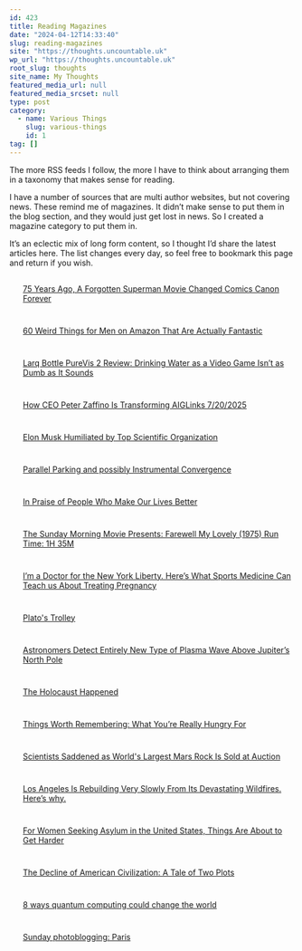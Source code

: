 ```yaml
---
id: 423
title: Reading Magazines
date: "2024-04-12T14:33:40"
slug: reading-magazines
site: "https://thoughts.uncountable.uk"
wp_url: "https://thoughts.uncountable.uk"
root_slug: thoughts
site_name: My Thoughts
featured_media_url: null
featured_media_srcset: null
type: post
category:
  - name: Various Things
    slug: various-things
    id: 1
tag: []
---
```



<p>The more RSS feeds I follow, the more I have to think about arranging them in a taxonomy that makes sense for reading.</p>



<p>I have a number of sources that are multi author websites, but not covering news.  These remind me of magazines.  It didn&#8217;t make sense to put them in the blog section, and they would just get lost in news.  So I created a magazine category to put them in.</p>



<p>It&#8217;s an eclectic mix of long form content, so I thought I&#8217;d share the latest articles here.  The list changes every day, so feel free to bookmark this page and return if you wish.</p>


<div class="feedzy-e516a8df2aee3e48696d440883a93421 feedzy-rss"><ul><li  style="padding: 15px 0 25px" class="rss_item"><span class="title"><a href="https://www.inverse.com/entertainment/atom-man-vs-superman-75-year-anniversary" target="_blank" rel=" noopener">75 Years Ago, A Forgotten Superman Movie Changed Comics Canon Forever</a></span><div class="rss_content" style=""></div></li><li  style="padding: 15px 0 25px" class="rss_item"><span class="title"><a href="https://www.inverse.com/shopping/weird-things-for-men-on-amazon-that-are-actually-fantastic" target="_blank" rel=" noopener">60 Weird Things for Men on Amazon That Are Actually Fantastic</a></span><div class="rss_content" style=""></div></li><li  style="padding: 15px 0 25px" class="rss_item"><span class="title"><a href="https://gizmodo.com/larq-bottle-purevis-2-review-drinking-water-as-a-video-game-isnt-as-dumb-as-it-sounds-2000631132" target="_blank" rel=" noopener">Larq Bottle PureVis 2 Review: Drinking Water as a Video Game Isn’t as Dumb as It Sounds</a></span><div class="rss_content" style=""></div></li><li  style="padding: 15px 0 25px" class="rss_item"><span class="title"><a href="https://time.com/7303839/aig-ceo-peter-zaffino-interview/" target="_blank" rel=" noopener">How CEO Peter Zaffino Is Transforming AIG</a></span><div class="rss_content" style=""></div></li><li  style="padding: 15px 0 25px" class="rss_item"><span class="title"><a href="https://www.nakedcapitalism.com/2025/07/links-7-20-2025.html" target="_blank" rel=" noopener">Links 7/20/2025</a></span><div class="rss_content" style=""></div></li><li  style="padding: 15px 0 25px" class="rss_item"><span class="title"><a href="https://futurism.com/elon-musk-humiliated-scientific-organization" target="_blank" rel=" noopener">Elon Musk Humiliated by Top Scientific Organization</a></span><div class="rss_content" style=""></div></li><li  style="padding: 15px 0 25px" class="rss_item"><span class="title"><a href="https://www.lesswrong.com/posts/cXtutKmBejjFhT8cf/parallel-parking-and-possibly-instrumental-convergence" target="_blank" rel=" noopener">Parallel Parking and possibly Instrumental Convergence</a></span><div class="rss_content" style=""></div></li><li  style="padding: 15px 0 25px" class="rss_item"><span class="title"><a href="https://factkeepers.com/in-praise-of-people-who-make-our-lives-better/" target="_blank" rel=" noopener">In Praise of People Who Make Our Lives Better</a></span><div class="rss_content" style=""></div></li><li  style="padding: 15px 0 25px" class="rss_item"><span class="title"><a href="https://www.nakedcapitalism.com/2025/07/the-sunday-morning-movie-presents-farewell-my-lovely-1975-run-time-1h-35m.html" target="_blank" rel=" noopener">The Sunday Morning Movie Presents: Farewell My Lovely (1975) Run Time: 1H 35M</a></span><div class="rss_content" style=""></div></li><li  style="padding: 15px 0 25px" class="rss_item"><span class="title"><a href="https://time.com/7303594/doctor-sports-medicine-treating-pregnancy/" target="_blank" rel=" noopener">I’m a Doctor for the New York Liberty. Here’s What Sports Medicine Can Teach us About Treating Pregnancy</a></span><div class="rss_content" style=""></div></li><li  style="padding: 15px 0 25px" class="rss_item"><span class="title"><a href="https://www.lesswrong.com/posts/pqYxDFz2ckGWr8i8G/plato-s-trolley" target="_blank" rel=" noopener">Plato's Trolley</a></span><div class="rss_content" style=""></div></li><li  style="padding: 15px 0 25px" class="rss_item"><span class="title"><a href="https://gizmodo.com/astronomers-detect-entirely-new-type-of-plasma-wave-above-jupiters-north-pole-2000630859" target="_blank" rel=" noopener">Astronomers Detect Entirely New Type of Plasma Wave Above Jupiter’s North Pole</a></span><div class="rss_content" style=""></div></li><li  style="padding: 15px 0 25px" class="rss_item"><span class="title"><a href="https://3quarksdaily.com/3quarksdaily/2025/07/the-holocaust-happened.html?ref=feedle.world" target="_blank" rel=" noopener">The Holocaust Happened</a></span><div class="rss_content" style=""></div></li><li  style="padding: 15px 0 25px" class="rss_item"><span class="title"><a href="https://www.thefp.com/p/things-worth-remembering-of-human-bondage" target="_blank" rel=" noopener">Things Worth Remembering: What You’re Really Hungry For</a></span><div class="rss_content" style=""></div></li><li  style="padding: 15px 0 25px" class="rss_item"><span class="title"><a href="https://futurism.com/scientists-sad-mars-rock-auction" target="_blank" rel=" noopener">Scientists Saddened as World's Largest Mars Rock Is Sold at Auction</a></span><div class="rss_content" style=""></div></li><li  style="padding: 15px 0 25px" class="rss_item"><span class="title"><a href="https://www.motherjones.com/environment/2025/07/why-so-long-rebuild-la-fires-los-angeles-wildfires-slow-zoning-insurance-regulations/" target="_blank" rel=" noopener">Los Angeles Is Rebuilding Very Slowly From Its Devastating Wildfires. Here’s why.</a></span><div class="rss_content" style=""></div></li><li  style="padding: 15px 0 25px" class="rss_item"><span class="title"><a href="https://www.motherjones.com/politics/2025/07/immigration-appeals-women-asylum-gender-domestic-violence/" target="_blank" rel=" noopener">For Women Seeking Asylum in the United States, Things Are About to Get Harder</a></span><div class="rss_content" style=""></div></li><li  style="padding: 15px 0 25px" class="rss_item"><span class="title"><a href="https://factkeepers.com/the-decline-of-american-civilization-a-tale-of-two-plots/" target="_blank" rel=" noopener">The Decline of American Civilization: A Tale of Two Plots</a></span><div class="rss_content" style=""></div></li><li  style="padding: 15px 0 25px" class="rss_item"><span class="title"><a href="https://qz.com/how-quantum-computing-could-change-the-world" target="_blank" rel=" noopener">8 ways quantum computing could change the world</a></span><div class="rss_content" style=""></div></li><li  style="padding: 15px 0 25px" class="rss_item"><span class="title"><a href="https://crookedtimber.org/2025/07/20/sunday-photoblogging-paris-2/" target="_blank" rel=" noopener">Sunday photoblogging: Paris</a></span><div class="rss_content" style=""></div></li></ul> </div><style type="text/css" media="all">.feedzy-rss .rss_item .rss_image{float:left;position:relative;border:none;text-decoration:none;max-width:100%}.feedzy-rss .rss_item .rss_image span{display:inline-block;position:absolute;width:100%;height:100%;background-position:50%;background-size:cover}.feedzy-rss .rss_item .rss_image{margin:.3em 1em 0 0;content-visibility:auto}.feedzy-rss ul{list-style:none}.feedzy-rss ul li{display:inline-block}</style>
